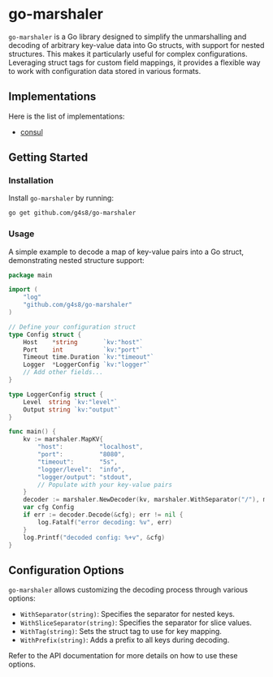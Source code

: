# go-marshaler

`go-marshaler` is a Go library designed to simplify the unmarshalling and decoding
of arbitrary key-value data into Go structs,
with support for nested structures.
This makes it particularly useful for complex configurations.
Leveraging struct tags for custom field mappings,
it provides a flexible way to work with configuration data stored in various formats.


## Implementations

Here is the list of implementations:
 - [consul](./consul)

## Getting Started

### Installation

Install `go-marshaler` by running:

```sh
go get github.com/g4s8/go-marshaler
```

### Usage

A simple example to decode a map of key-value pairs into a Go struct, demonstrating nested structure support:

```go
package main

import (
    "log"
    "github.com/g4s8/go-marshaler"
)

// Define your configuration struct
type Config struct {
    Host    *string       `kv:"host"`
    Port    int           `kv:"port"`
    Timeout time.Duration `kv:"timeout"`
    Logger  *LoggerConfig `kv:"logger"`
    // Add other fields...
}

type LoggerConfig struct {
    Level  string `kv:"level"`
    Output string `kv:"output"`
}

func main() {
    kv := marshaler.MapKV{
        "host":          "localhost",
        "port":          "8080",
        "timeout":       "5s",
        "logger/level":  "info",
        "logger/output": "stdout",
        // Populate with your key-value pairs
    }
    decoder := marshaler.NewDecoder(kv, marshaler.WithSeparator("/"), marshaler.WithTag("kv"))
    var cfg Config
    if err := decoder.Decode(&cfg); err != nil {
        log.Fatalf("error decoding: %v", err)
    }
    log.Printf("decoded config: %+v", &cfg)
}
```

## Configuration Options

`go-marshaler` allows customizing the decoding process through various options:

- `WithSeparator(string)`: Specifies the separator for nested keys.
- `WithSliceSeparator(string)`: Specifies the separator for slice values.
- `WithTag(string)`: Sets the struct tag to use for key mapping.
- `WithPrefix(string)`: Adds a prefix to all keys during decoding.

Refer to the API documentation for more details on how to use these options.
